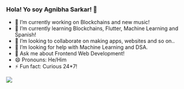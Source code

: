 ### Hola! Yo soy Agnibha Sarkar! 👋

- 🔭 I’m currently working on Blockchains and new music!
- 🌱 I’m currently learning Blockchains, Flutter, Machine Learning and Spanish!
- 👯 I’m looking to collaborate on making apps, websites and so on..
- 🤔 I’m looking for help with Machine Learning and DSA.
- 💬 Ask me about Frontend Web Development!
- 😄 Pronouns: He/Him
- ⚡ Fun fact: Curious 24*7! 
<!-- - 📫 How to reach me: ... -->

<img src = "https://github-readme-stats.vercel.app/api?username=casafurix&&show_icons=true&title_color=ffffff&icon_color=219F94&text_color=daf7dc&bg_color=1A1A40">
